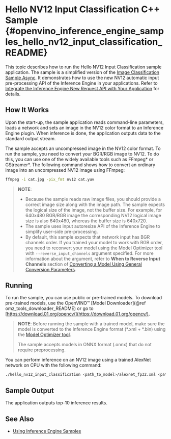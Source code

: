 # Hello NV12 Input Classification C++ Sample {#openvino_inference_engine_samples_hello_nv12_input_classification_README}

This topic describes how to run the Hello NV12 Input Classification sample application.
The sample is a simplified version of the [Image Classification Sample Async](../classification_sample_async/README.md).
It demonstrates how to use the new NV12 automatic input pre-processing API of the Inference Engine in your applications.
Refer to [Integrate the Inference Engine New Request API with Your Application](../../../docs/IE_DG/Integrate_with_customer_application_new_API.md) for details.

## How It Works

Upon the start-up, the sample application reads command-line parameters, loads a network and sets an
image in the NV12 color format to an Inference Engine plugin. When inference is done, the
application outputs data to the standard output stream.

The sample accepts an uncompressed image in the NV12 color format. To run the sample, you need to
convert your BGR/RGB image to NV12. To do this, you can use one of the widely available tools such
as FFmpeg\* or GStreamer\*. The following command shows how to convert an ordinary image into an
uncompressed NV12 image using FFmpeg:
```sh
ffmpeg -i cat.jpg -pix_fmt nv12 cat.yuv
```

> **NOTE**:
>
> * Because the sample reads raw image files, you should provide a correct image size along with the
>   image path. The sample expects the logical size of the image, not the buffer size. For example,
>   for 640x480 BGR/RGB image the corresponding NV12 logical image size is also 640x480, whereas the
>   buffer size is 640x720.
> * The sample uses input autoresize API of the Inference Engine to simplify user-side
>   pre-processing.
> * By default, this sample expects that network input has BGR channels order. If you trained your
>   model to work with RGB order, you need to reconvert your model using the Model Optimizer tool
>   with `--reverse_input_channels` argument specified. For more information about the argument,
>   refer to **When to Reverse Input Channels** section of
>   [Converting a Model Using General Conversion Parameters](../../../docs/MO_DG/prepare_model/convert_model/Converting_Model_General.md).

## Running

To run the sample, you can use public or pre-trained models. To download pre-trained models, use
the OpenVINO&trade; [Model Downloader](@ref omz_tools_downloader_README)
or go to [https://download.01.org/opencv/](https://download.01.org/opencv/).

> **NOTE**: Before running the sample with a trained model, make sure the model is converted to the
> Inference Engine format (\*.xml + \*.bin) using the [Model Optimizer tool](../../../docs/MO_DG/Deep_Learning_Model_Optimizer_DevGuide.md).
>
> The sample accepts models in ONNX format (.onnx) that do not require preprocessing. 

You can perform inference on an NV12 image using a trained AlexNet network on CPU with the following command:
```sh
./hello_nv12_input_classification <path_to_model>/alexnet_fp32.xml <path_to_image>/cat.yuv 640x480 CPU
```

## Sample Output

The application outputs top-10 inference results.

## See Also
* [Using Inference Engine Samples](../../../docs/IE_DG/Samples_Overview.md)
